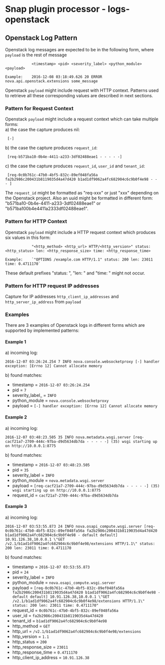 # Snap plugin processor - logs-openstack

## Openstack Log Pattern	

Openstack log messages are expected to be in the following form, where `payload` is the rest of message

```
            <timestamp> <pid> <severity_label> <python_module> <payload>
          
Example:    2016-12-08 03:18:49.626 20 ERROR nova.api.openstack.extensions some_message
```


Openstack `payload` might include request with HTTP context. Patterns used to retrieve all these corresponding values are described in next sections.

### Pattern for Request Context	

Openstack `payload` might include a request context which can take multiple forms:				
a) the case the capture produces nil:
```
 [-]
```
b) the case the capture produces `request_id`:
```
 [req-b571ba10-0b4e-4411-a233-3df02488eae1 - - - - -]
```
c) the case the capture produces `request_id`, `user_id` and `tenant_id`:
```
 [req-0c0b761c-47b0-4bf5-832c-89ef048fa56a fa2b2986c200431b8119035d4a47d420 b1ad1df9062a4fc682904c6c9b0f4e98 - - - ]
```
The `request_id` might be formatted as "req-xxx" or just "xxx" depending on the Openstack project. Also an uuid might be formatted in different form: "b571ba10-0b4e-4411-a233-3df02488eae1" or "b571ba100b4e4411a2333df02488eae1".
	
### Pattern for HTTP Context

Openstack `payload` might include a HTTP request context which produces six values in this form:
	
```
            "<http_method> <http_url> HTTP/<http_version>" status: <http_status> len: <http_response_size> time: <http_response_time>

Example:	`"OPTIONS /example.com HTTP/1.1" status: 200 len: 23011 time: 0.4711170`  
```

These default prefixes "status: ", "len: " and "time: " might not occur.
	
### Pattern for HTTP request IP addresses		

Capture for IP addresses `http_client_ip_addresses` and `http_server_ip_address` from `payload`

### Examples	

There are 3 examples of Openstack logs in different forms which are supported by implemented patterns:

#### Example 1  

a) incoming log:    
```
2016-12-07 03:26:24.254 7 INFO nova.console.websocketproxy [-] handler exception: [Errno 12] Cannot allocate memory
```
        
b) found matches:   
   - timestamp = `2016-12-07 03:26:24.254`  
   - pid = `7`   
   - severity_label_ = `INFO`  
   - python_module = `nova.console.websocketproxy`  
   - payload = `[-] handler exception: [Errno 12] Cannot allocate memory`  


#### Example 2   
a) incoming log:    
```
2016-12-07 03:48:23.505 35 INFO nova.metadata.wsgi.server [req-cacf21a7-2709-444c-97ba-d9d5634db7da - - - - -] (35) wsgi starting up on http://10.0.0.1:8775
```
        
b) found matches:    
   - timestamp = `2016-12-07 03:48:23.505`  
   - pid = `35`   
   - severity_label = `INFO`  
   - python_module = `nova.metadata.wsgi.server`  
   - payload = `[req-cacf21a7-2709-444c-97ba-d9d5634db7da - - - - -] (35) wsgi starting up on http://10.0.0.1:8775`  
   - request_id = `cacf21a7-2709-444c-97ba-d9d5634db7da`  
        
        
#### Example 3  
a) incoming log:     
```
2016-12-07 03:53:55.873 24 INFO nova.osapi_compute.wsgi.server [req-0c0b761c-47b0-4bf5-832c-89ef048fa56a fa2b2986c200431b8119035d4a47d420 b1ad1df9062a4fc682904c6c9b0f4e98 - default default] 10.91.126.38,10.0.0.1 \"GET /v2.1/b1ad1df9062a4fc682904c6c9b0f4e98/extensions HTTP/1.1\" status: 200 len: 23011 time: 0.4711170
```

b) found matches:     
   - timestamp = `2016-12-07 03:53:55.873`  
   - pid = `24`   
   - severity_label = `INFO`  
   - python_module = `nova.osapi_compute.wsgi.server`  
   - payload = `[req-0c0b761c-47b0-4bf5-832c-89ef048fa56a fa2b2986c200431b8119035d4a47d420 b1ad1df9062a4fc682904c6c9b0f4e98 - default default] 10.91.126.38,10.0.0.1 \"GET /v2.1/b1ad1df9062a4fc682904c6c9b0f4e98/extensions HTTP/1.1\" status: 200 len: 23011 time: 0.4711170"` 
   - request_id = `0c0b761c-47b0-4bf5-832c-89ef048fa56a`  
   - user_id = `fa2b2986c200431b8119035d4a47d420`  
   - tenant_id = `b1ad1df9062a4fc682904c6c9b0f4e98`  
   - http_method = `GET`  
   - http_url = `/v2.1/b1ad1df9062a4fc682904c6c9b0f4e98/extensions`  
   - http_version = `1.1`  
   - http_status = `200`  
   - http_response_size = `23011`  
   - http_response_time = `0.4711170`  
   - http_client_ip_address = `10.91.126.38`  
